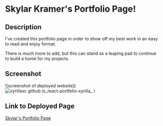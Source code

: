 # Skylar Kramer's Portfolio Page!

## Description

I've created this portfolio page in order to show off my best work in an easy to read and enjoy format.

There is much more to add, but this can stand as a leaping pad to continue to build a home for my projects.

## Screenshot

![screenshot of deployed website](![xyrillasc github io_react-portfolio-xyrilla_](https://github.com/XyrillaSC/react-portfolio-xyrilla/assets/111295666/dbf3d711-3313-469e-8120-42d379cfb7c3)
)

## Link to Deployed Page

[Skylar's Portfolio Page](https://xyrillasc.github.io/react-portfolio-xyrilla/)
